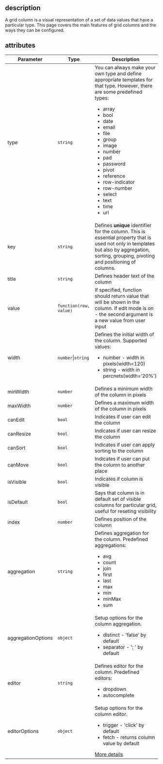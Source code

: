 ## description
A grid column is a visual representation of a set of data values that have a particular type. This page covers the main features of grid columns and the ways they can be configured.  

## attributes
<table class="attributes">
<thead>
	<tr>
		<th>Parameter</th>
		<th>Type</th>
		<th>Description</th>
	</tr>
</thead>
<tbody>
	<tr>
	  <td>type</td>
	  <td><code>string</code></td>
	  <td>You can always make your own type and define appropriate templates for that type. However, there are some predefined types:
		<ul>
	  		<li>array</li>
	  		<li>bool</li>
	  		<li>date</li>
	  		<li>email</li>
	  		<li>file</li>
	  		<li>group</li>
	  		<li>image</li>
	  		<li>number</li>
	  		<li>pad</li>
	  		<li>password</li>
	  		<li>pivot</li>
	  		<li>reference</li>
	  		<li>row-indicator</li>
	  		<li>row-number</li>
	  		<li>select</li>
	  		<li>text</li>
	  		<li>time</li>
	  		<li>url</li>
	   </ul>
	  </td>
	</tr>
	<tr>
		<td>key</td>
		<td><code>string</code></td>
		<td>Defines <strong>unique</strong> identifier for the column. This is essential property that is used not only in templates but also by aggregation, sorting, grouping, pivoting and positioning of columns.</td>
	</tr>
	<tr>
   	<td>title</td>
   	<td><code>string</code></td>
   	<td>Defines header text of the column</td>
   </tr>
   <tr>
     	<td>value</td>
     	<td><code>function(row, value)</code></td>
     	<td>If specified, function should return value that will be shown in the column. If edit mode is on - the second argument is a new value from user input</td>
   </tr>
   <tr>
     	<td>width</td>
     	<td><code>number</code>|<code>string</code></td>
     	<td>Defines the initial width of the column. Supported values:
     	 	<ul>
     	 		<li>
     	 			number - width in pixels(width=120)
     	 		</li>
     	 		<li>
               string - width in percnets(width='20%')
            </li>
     	 	</ul>
     	</td>
   </tr>    
	<tr>
     	<td>minWidth</td>
     	<td><code>number</code></td>
     	<td>Defines a minimum width of the column in pixels</td>
   </tr>
	<tr>
     	<td>maxWidth</td>
     	<td><code>number</code></td>
     	<td>Defines a maximum width of the column in pixels</td>
   </tr>    
	<tr>
     	<td>canEdit</td>
     	<td><code>bool</code></td>
     	<td>Indicates if user can edit the column</td>
   </tr>    
	<tr>
     	<td>canResize</td>
     	<td><code>bool</code></td>
     	<td>Indicates if user can resize the column</td>
   </tr>    
	<tr>
     	<td>canSort</td>
     	<td><code>bool</code></td>
     	<td>Indicates if user can apply sorting to the column</td>
   </tr>    
	<tr>
     	<td>canMove</td>
     	<td><code>bool</code></td>
     	<td>Indicates if user can put the column to another place</td>
   </tr>    
	<tr>
     	<td>isVisible</td>
     	<td><code>bool</code></td>
     	<td>Indicates if column is visible</td>
   </tr>    
   <tr>
     	<td>isDefault</td>
     	<td><code>bool</code></td>
     	<td>Says that column is in default set of visible columns for particular grid, useful for reseting visibility</td>
    </tr>
	<tr>
     	<td>index</td>
     	<td><code>number</code></td>
     	<td>Defines position of the column</td>
   </tr>           
	<tr>
     	<td>aggregation</td>
     	<td><code>string</code></td>
     	<td>Defines aggregation for the column. Predefined aggregations:
     		<ul>
     			<li>avg</li>
     			<li>count</li>
     			<li>join</li>
     			<li>first</li>
     			<li>last</li>
     			<li>max</li>
     			<li>min</li>
     			<li>minMax</li>
     			<li>sum</li>
     		</ul>
     	</td>
   </tr>   
	<tr>
		<td>aggregationOptions</td>
		<td><code>object</code></td>
		<td>Setup options for the column aggregation.
			<ul>
				<li>distinct - 'false' by default</li>
				<li>separator - '; ' by default</li>
			</ul>
		</td>
	</tr>
	<tr>
		<td>editor</td>
		<td><code>string</code></td>
		<td>Defines editor for the column. Predefined editors:
			<ul>
				<li>dropdown</li>
				<li>autocomplete</li>
			</ul>
		</td>
	</tr>
	<tr>
		<td>editorOptions</td>
		<td><code>object</code></td>
		<td>Setup options for the column editor.
			<ul>
				<li>trigger - 'click' by default</li>
				<li>fetch - returns column value by default</li>
			</ul>
			<a href="#!/editors">More details</a>
		</td>
	</tr>
</tbody>
</table>